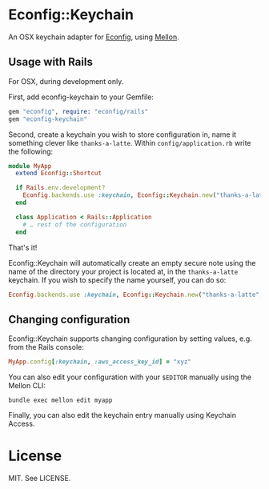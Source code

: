 # Econfig::Keychain

An OSX keychain adapter for [Econfig](http://github.com/elabs/econfig), using [Mellon](https://github.com/elabs/mellon).

## Usage with Rails

For OSX, during development only.

First, add econfig-keychain to your Gemfile:

``` ruby
gem "econfig", require: "econfig/rails"
gem "econfig-keychain"
```

Second, create a keychain you wish to store configuration in, name it something
clever like `thanks-a-latte`. Within `config/application.rb` write the following:

``` ruby
module MyApp
  extend Econfig::Shortcut

  if Rails.env.development?
    Econfig.backends.use :keychain, Econfig::Keychain.new("thanks-a-latte")
  end

  class Application < Rails::Application
    # … rest of the configuration
  end
```

That's it!

Econfig::Keychain will automatically create an empty secure note using the name of the directory your project is located at, in the `thanks-a-latte` keychain. If you wish to specify the name yourself, you can do so:

``` ruby
Econfig.backends.use :keychain, Econfig::Keychain.new("thanks-a-latte", name: "project name")
```

## Changing configuration

Econfig::Keychain supports changing configuration by setting values, e.g. from the Rails console:

``` ruby
MyApp.config[:keychain, :aws_access_key_id] = "xyz"
```

You can also edit your configuration with your `$EDITOR` manually using the Mellon CLI:

```
bundle exec mellon edit myapp
```

Finally, you can also edit the keychain entry manually using Keychain Access.

# License

MIT. See LICENSE.
